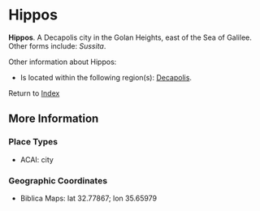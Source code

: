# Hippos
**Hippos**. 
A Decapolis city in the Golan Heights, east of the Sea of Galilee. 
Other forms include: 
*Sussita*. 




Other information about Hippos:


* Is located within the following region(s): 
[Decapolis](Decapolis.md). 








Return to [Index](00-Index.md)

## More Information

### Place Types

* ACAI: city



### Geographic Coordinates

* Biblica Maps: lat 32.77867; lon 35.65979




